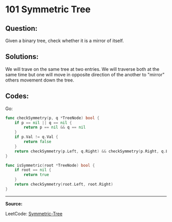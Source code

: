 101 Symmetric Tree
==================

Question:
---------

Given a binary tree, check whether it is a mirror of itself.

Solutions:
----------

We will trave on the same tree at two entries. We will traverse both at the
same time but one will move in opposite direction of the another to "mirror"
others movement down the tree.

Codes:
------

Go:

```go
func checkSymmetry(p, q *TreeNode) bool {
    if p == nil || q == nil {
        return p == nil && q == nil
    }
    if p.Val != q.Val {
        return false
    }
    return checkSymmetry(p.Left, q.Right) && checkSymmetry(p.Right, q.Left)
}

func isSymmetric(root *TreeNode) bool {
    if root == nil {
        return true
    }
    return checkSymmetry(root.Left, root.Right)
}
```

---

**Source:**

LeetCode: [Symmetric-Tree](https://leetcode.com/problems/symmetric-tree)
